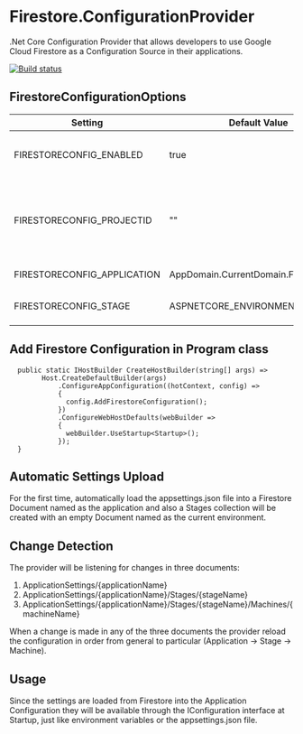 # Firestore.ConfigurationProvider
.Net Core Configuration Provider that allows developers to use Google Cloud Firestore as a Configuration Source in their applications.

[![Build status](https://dev.azure.com/hectorescalante/Github%20Projects/_apis/build/status/Firestore.ConfigurationProvider)](https://dev.azure.com/hectorescalante/Github%20Projects/_build/latest?definitionId=4)

## FirestoreConfigurationOptions

| Setting | Default Value | Description | Required |
| ------- | ------------- | ----------- | -------- |
| FIRESTORECONFIG_ENABLED | true | Enable or disable configuration load | no |
| FIRESTORECONFIG_PROJECTID | "" | The google cloud project identifier where the firestore service exists | yes |
| FIRESTORECONFIG_APPLICATION | AppDomain.CurrentDomain.FriendlyName | Name of the application  | no |
| FIRESTORECONFIG_STAGE | ASPNETCORE_ENVIRONMENT | Name of the current environment  | yes |

## Add Firestore Configuration in Program class
```
  public static IHostBuilder CreateHostBuilder(string[] args) =>
        Host.CreateDefaultBuilder(args)
            .ConfigureAppConfiguration((hotContext, config) =>
            {
              config.AddFirestoreConfiguration();
            })            
            .ConfigureWebHostDefaults(webBuilder =>
            {
              webBuilder.UseStartup<Startup>();
            });
  }
```

## Automatic Settings Upload
For the first time, automatically load the appsettings.json file into a Firestore Document named as the application and also a Stages collection will be created with an empty Document named as the current environment.

## Change Detection
The provider will be listening for changes in three documents:

1. ApplicationSettings/{applicationName}
2. ApplicationSettings/{applicationName}/Stages/{stageName}
3. ApplicationSettings/{applicationName}/Stages/{stageName}/Machines/{machineName}

When a change is made in any of the three documents the provider reload the configuration in order from general to particular (Application -> Stage -> Machine).

## Usage
Since the settings are loaded from Firestore into the Application Configuration they will be available through the IConfiguration interface at Startup, just like environment variables or the appsettings.json file.
